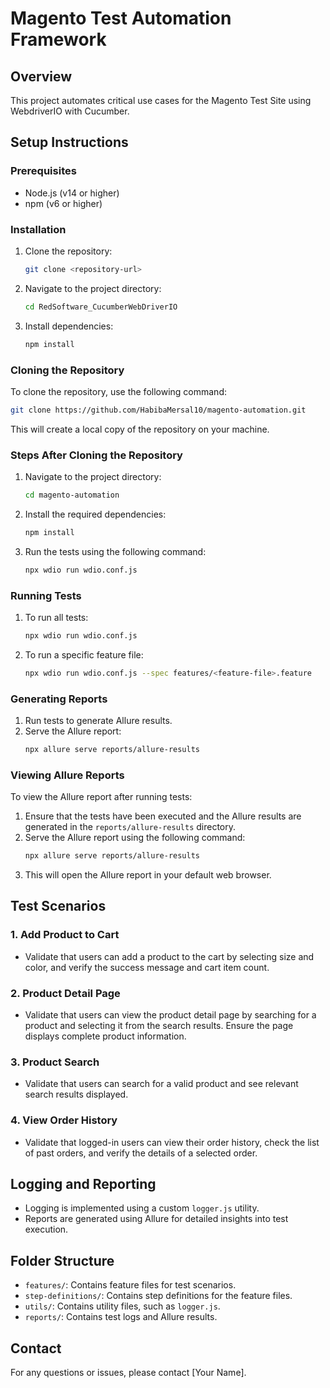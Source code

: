 # Magento Test Automation Framework

## Overview
This project automates critical use cases for the Magento Test Site using WebdriverIO with Cucumber.

## Setup Instructions

### Prerequisites
- Node.js (v14 or higher)
- npm (v6 or higher)

### Installation
1. Clone the repository:
   ```bash
   git clone <repository-url>
   ```
2. Navigate to the project directory:
   ```bash
   cd RedSoftware_CucumberWebDriverIO
   ```
3. Install dependencies:
   ```bash
   npm install
   ```

### Cloning the Repository

To clone the repository, use the following command:
```bash
git clone https://github.com/HabibaMersal10/magento-automation.git
```
This will create a local copy of the repository on your machine.

### Steps After Cloning the Repository

1. Navigate to the project directory:
   ```bash
   cd magento-automation
   ```
2. Install the required dependencies:
   ```bash
   npm install
   ```
3. Run the tests using the following command:
   ```bash
   npx wdio run wdio.conf.js
   ```

### Running Tests
1. To run all tests:
   ```bash
   npx wdio run wdio.conf.js
   ```
2. To run a specific feature file:
   ```bash
   npx wdio run wdio.conf.js --spec features/<feature-file>.feature
   ```

### Generating Reports
1. Run tests to generate Allure results.
2. Serve the Allure report:
   ```bash
   npx allure serve reports/allure-results
   ```

### Viewing Allure Reports

To view the Allure report after running tests:
1. Ensure that the tests have been executed and the Allure results are generated in the `reports/allure-results` directory.
2. Serve the Allure report using the following command:
   ```bash
   npx allure serve reports/allure-results
   ```
3. This will open the Allure report in your default web browser.

## Test Scenarios

### 1. Add Product to Cart
- Validate that users can add a product to the cart by selecting size and color, and verify the success message and cart item count.

### 2. Product Detail Page
- Validate that users can view the product detail page by searching for a product and selecting it from the search results. Ensure the page displays complete product information.

### 3. Product Search
- Validate that users can search for a valid product and see relevant search results displayed.

### 4. View Order History
- Validate that logged-in users can view their order history, check the list of past orders, and verify the details of a selected order.

## Logging and Reporting
- Logging is implemented using a custom `logger.js` utility.
- Reports are generated using Allure for detailed insights into test execution.

## Folder Structure
- `features/`: Contains feature files for test scenarios.
- `step-definitions/`: Contains step definitions for the feature files.
- `utils/`: Contains utility files, such as `logger.js`.
- `reports/`: Contains test logs and Allure results.

## Contact
For any questions or issues, please contact [Your Name].